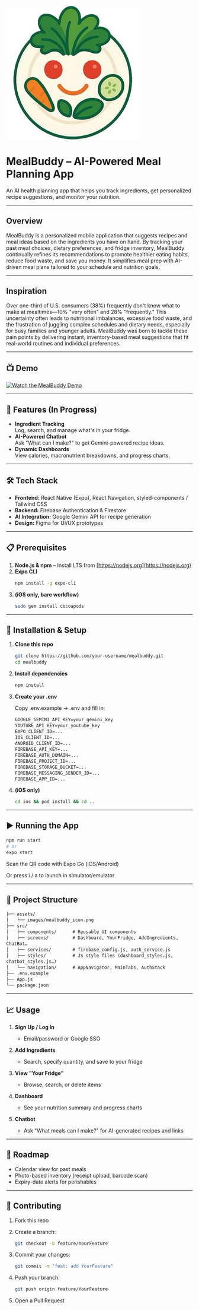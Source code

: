 ![MealBuddy Logo](./MealBuddy/images/mealbuddy_icon.png)

# MealBuddy – AI-Powered Meal Planning App

An AI health planning app that helps you track ingredients, get personalized recipe suggestions, and monitor your nutrition.

---

## Overview

MealBuddy is a personalized mobile application that suggests recipes and meal ideas based on the ingredients you have on hand. By tracking your past meal choices, dietary preferences, and fridge inventory, MealBuddy continually refines its recommendations to promote healthier eating habits, reduce food waste, and save you money. It simplifies meal prep with AI-driven meal plans tailored to your schedule and nutrition goals.

---

## Inspiration

Over one-third of U.S. consumers (38%) frequently don't know what to make at mealtimes—10% "very often" and 28% "frequently." This uncertainty often leads to nutritional imbalances, excessive food waste, and the frustration of juggling complex schedules and dietary needs, especially for busy families and younger adults. MealBuddy was born to tackle these pain points by delivering instant, inventory-based meal suggestions that fit real-world routines and individual preferences.

---

## 📺 Demo

[![Watch the MealBuddy Demo](https://img.youtube.com/vi/pTFzHRhEiUc/0.jpg)](https://m.youtube.com/watch?v=pTFzHRhEiUc)

---

## 🚀 Features (In Progress)

- **Ingredient Tracking**  
  Log, search, and manage what's in your fridge.
- **AI-Powered Chatbot**  
  Ask "What can I make?" to get Gemini-powered recipe ideas.
- **Dynamic Dashboards**  
  View calories, macronutrient breakdowns, and progress charts.

---

## 🛠 Tech Stack

- **Frontend:** React Native (Expo), React Navigation, styled-components / Tailwind CSS  
- **Backend:** Firebase Authentication & Firestore  
- **AI Integration:** Google Gemini API for recipe generation  
- **Design:** Figma for UI/UX prototypes  

---

## 📋 Prerequisites

1. **Node.js & npm** – Install LTS from [https://nodejs.org](https://nodejs.org)
2. **Expo CLI**
   ```bash
   npm install -g expo-cli
   ```
3. **(iOS only, bare workflow)**
   ```bash
   sudo gem install cocoapods
   ```

---

## 🔧 Installation & Setup

1. **Clone this repo**
   ```bash
   git clone https://github.com/your-username/mealbuddy.git
   cd mealbuddy
   ```

2. **Install dependencies**
   ```bash
   npm install
   ```

3. **Create your .env**
   
   Copy .env.example → .env and fill in:
   ```
   GOOGLE_GEMINI_API_KEY=your_gemini_key
   YOUTUBE_API_KEY=your_youtube_key
   EXPO_CLIENT_ID=...
   IOS_CLIENT_ID=...
   ANDROID_CLIENT_ID=...
   FIREBASE_API_KEY=...
   FIREBASE_AUTH_DOMAIN=...
   FIREBASE_PROJECT_ID=...
   FIREBASE_STORAGE_BUCKET=...
   FIREBASE_MESSAGING_SENDER_ID=...
   FIREBASE_APP_ID=...
   ```

4. **(iOS only)**
   ```bash
   cd ios && pod install && cd ..
   ```

---

## ▶️ Running the App

```bash
npm run start
# or
expo start
```

Scan the QR code with Expo Go (iOS/Android)

Or press i / a to launch in simulator/emulator

---

## 📂 Project Structure

```
├── assets/
│   └── images/mealbuddy_icon.png
├── src/
│   ├── components/      # Reusable UI components
│   ├── screens/         # Dashboard, YourFridge, AddIngredients, ChatBot…
│   ├── services/        # firebase_config.js, auth_service.js
│   ├── styles/          # JS style files (dashboard_styles.js, chatbot_styles.js…)
│   └── navigation/      # AppNavigator, MainTabs, AuthStack
├── .env.example
├── App.js
└── package.json
```

---

## 📈 Usage

1. **Sign Up / Log In**
   - Email/password or Google SSO

2. **Add Ingredients**
   - Search, specify quantity, and save to your fridge

3. **View "Your Fridge"**
   - Browse, search, or delete items

4. **Dashboard**
   - See your nutrition summary and progress charts

5. **Chatbot**
   - Ask "What meals can I make?" for AI-generated recipes and links

---

## 🔮 Roadmap

- Calendar view for past meals
- Photo-based inventory (receipt upload, barcode scan)
- Expiry-date alerts for perishables

---

## 🤝 Contributing

1. Fork this repo

2. Create a branch:
   ```bash
   git checkout -b feature/YourFeature
   ```

3. Commit your changes:
   ```bash
   git commit -m "feat: add YourFeature"
   ```

4. Push your branch:
   ```bash
   git push origin feature/YourFeature
   ```

5. Open a Pull Request
